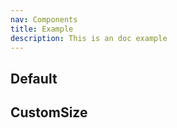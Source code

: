 ```yaml
---
nav: Components
title: Example
description: This is an doc example
---
```


## Default

<code src="./demos/index.tsx" nopadding></code>

## CustomSize

<code src="./demos/CustomSize.tsx" nopadding></code>
